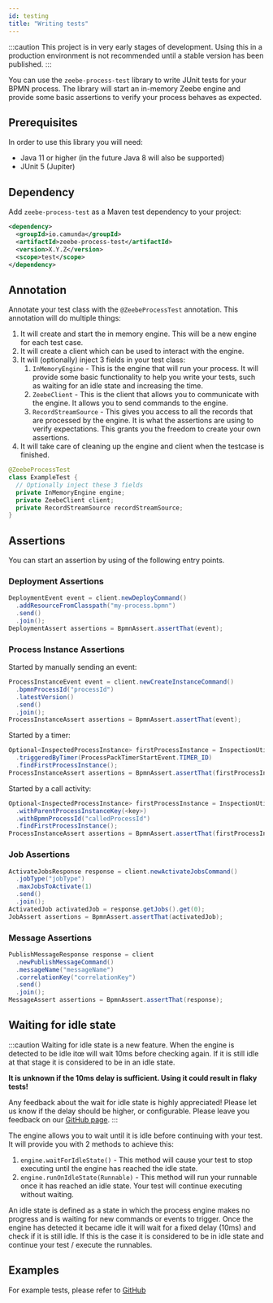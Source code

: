 ```yaml
---
id: testing
title: "Writing tests"
---
```


:::caution
This project is in very early stages of development. Using this in a production environment is not recommended
until a stable version has been published.
:::

You can use the `zeebe-process-test` library to write JUnit tests for your BPMN process. The library
will start an in-memory Zeebe engine and provide some basic assertions to verify your process behaves
as expected.

## Prerequisites

In order to use this library you will need:

- Java 11 or higher (in the future Java 8 will also be supported)
- JUnit 5 (Jupiter)

## Dependency

Add `zeebe-process-test` as a Maven test dependency to your project:

```xml
<dependency>
  <groupId>io.camunda</groupId>
  <artifactId>zeebe-process-test</artifactId>
  <version>X.Y.Z</version>
  <scope>test</scope>
</dependency>
```

## Annotation

Annotate your test class with the `@ZeebeProcessTest` annotation. This annotation will do multiple things:

1. It will create and start the in memory engine. This will be a new engine for each test case.
2. It will create a client which can be used to interact with the engine.
3. It will (optionally) inject 3 fields in your test class:
    1. `InMemoryEngine` - This is the engine that will run your process. It will provide some basic functionality
       to help you write your tests, such as waiting for an idle state and increasing the time.
    2. `ZeebeClient` - This is the client that allows you to communicate with the engine.
       It allows you to send commands to the engine.
    3. `RecordStreamSource` - This gives you access to all the records that are processed by the engine.
       It is what the assertions are using to verify expectations. This grants you the freedom to create your own assertions.
4. It will take care of cleaning up the engine and client when the testcase is finished.

```java
@ZeebeProcessTest
class ExampleTest {
  // Optionally inject these 3 fields
  private InMemoryEngine engine;
  private ZeebeClient client;
  private RecordStreamSource recordStreamSource;
}
```

## Assertions

You can start an assertion by using of the following entry points.

### Deployment Assertions
```java
DeploymentEvent event = client.newDeployCommand()
  .addResourceFromClasspath("my-process.bpmn")
  .send()
  .join();
DeploymentAssert assertions = BpmnAssert.assertThat(event);
```

### Process Instance Assertions
Started by manually sending an event:
```java
ProcessInstanceEvent event = client.newCreateInstanceCommand()
  .bpmnProcessId("processId")
  .latestVersion()
  .send()
  .join();
ProcessInstanceAssert assertions = BpmnAssert.assertThat(event);
```

Started by a timer:
```java
Optional<InspectedProcessInstance> firstProcessInstance = InspectionUtility.findProcessEvents()
  .triggeredByTimer(ProcessPackTimerStartEvent.TIMER_ID)
  .findFirstProcessInstance();
ProcessInstanceAssert assertions = BpmnAssert.assertThat(firstProcessInstance.get());
```

Started by a call activity:
```java
Optional<InspectedProcessInstance> firstProcessInstance = InspectionUtility.findProcessInstances()
  .withParentProcessInstanceKey(<key>)
  .withBpmnProcessId("calledProcessId")
  .findFirstProcessInstance();
ProcessInstanceAssert assertions = BpmnAssert.assertThat(firstProcessInstance.get());
```

### Job Assertions
```java
ActivateJobsResponse response = client.newActivateJobsCommand()
  .jobType("jobType")
  .maxJobsToActivate(1)
  .send()
  .join();
ActivatedJob activatedJob = response.getJobs().get(0);
JobAssert assertions = BpmnAssert.assertThat(activatedJob);
```

### Message Assertions
```java
PublishMessageResponse response = client
  .newPublishMessageCommand()
  .messageName("messageName")
  .correlationKey("correlationKey")
  .send()
  .join();
MessageAssert assertions = BpmnAssert.assertThat(response);
```

## Waiting for idle state

:::caution
Waiting for idle state is a new feature. When the engine is detected to be idle itœ
will wait 10ms before checking again. If it is still idle at that stage it is considered to be in
an idle state.

**It is unknown if the 10ms delay is sufficient. Using it could result in flaky tests!**

Any feedback about the wait for idle state is highly appreciated! Please let us know if the delay should be higher, or configurable.
Please leave you feedback on our [GitHub page](https://github.com/camunda-cloud/zeebe-process-test/issues).
:::

The engine allows you to wait until it is idle before continuing with your test. It will provide you with 2 methods to achieve this:

1. `engine.waitForIdleState()` - This method will cause your test to stop executing until the engine has reached the idle state.
2. `engine.runOnIdleState(Runnable)` - This method will run your runnable once it has reached an idle state. Your test will continue executing without waiting.

An idle state is defined as a state in which the process engine makes no progress and is waiting for new commands or events to trigger.
Once the engine has detected it became idle it will wait for a fixed delay (10ms) and check if it is still idle.
If this is the case it is considered to be in idle state and continue your test / execute the runnables.

## Examples
For example tests, please refer to [GitHub](https://github.com/camunda-cloud/zeebe-process-test/tree/main/src/test/java/io/camunda/zeebe/process/test/assertions)